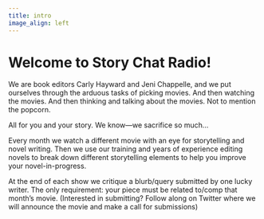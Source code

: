 ```yaml
---
title: intro
image_align: left
---
```


# Welcome to Story Chat Radio!

We are book editors Carly Hayward and Jeni Chappelle, and we put ourselves through the arduous tasks of picking movies. And then watching the movies. And then thinking and talking about the movies. Not to mention the popcorn.

All for you and your story. We know—we sacrifice so much…

Every month we watch a different movie with an eye for storytelling and novel writing. Then we use our training and years of experience editing novels to break down different storytelling elements to help you improve your novel-in-progress.

At the end of each show we critique a blurb/query submitted by one lucky writer. The only requirement: your piece must be related to/comp that month’s movie. (Interested in submitting? Follow along on Twitter where we will announce the movie and make a call for submissions)